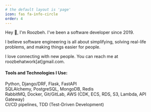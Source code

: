 ```yaml
---
# the default layout is 'page'
icon: fas fa-info-circle
order: 4
---
```


Hey 👋, I'm Roozbeh. I've been a software developer since 2019.

I believe software engineering is all about simplifying,
solving real-life problems,
and making things easier for people. 

I love connecting with new people. You can reach me at roozbehatwork[at]gmail.com.


#### Tools and Technologies I Use:

Python, Django/DRF, Flask, FastAPI<br/>
SQLAlchemy, PostgreSQL, MongoDB, Redis<br/>
RabbitMQ, Docker, Git/GitLab, AWS (CDK, ECS, RDS, S3, Lambda, API Gateway)<br/>
CI/CD pipelines, TDD (Test-Driven Development)<br/>

